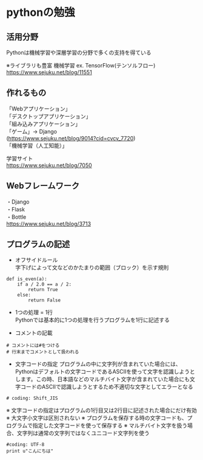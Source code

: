 # pythonの勉強

## 活用分野
Pythonは機械学習や深層学習の分野で多くの支持を得ている

※ライブラリも豊富
機械学習 ex. TensorFlow(テンソルフロー)  
https://www.sejuku.net/blog/11551

## 作れるもの
「Webアプリケーション」  
「デスクトップアプリケーション」  
「組み込みアプリケーション」  
「ゲーム」→ Django  
(https://www.sejuku.net/blog/9014?cid=cvcv_7720)  
「機械学習（人工知能）」  

学習サイト  
https://www.sejuku.net/blog/7050

## Webフレームワーク

・Django  
・Flask  
・Bottle  
https://www.sejuku.net/blog/3713

## プログラムの記述
* オフサイドルール  
字下げによって文などのかたまりの範囲（ブロック）を示す規則

```python:オフサイドルールsample
def is_even(a):
    if a / 2.0 == a / 2:
        return True
    else:
        return False
```

* 1つの処理 = 1行  
Pythonでは基本的に1つの処理を行うプログラムを1行に記述する  

* コメントの記載  
```python:コメント
# コメントには#をつける
# 行末までコメントとして扱われる
```

* 文字コードの指定
プログラムの中に文字列が含まれていた場合には、Pythonはデフォルトの文字コードであるASCIIを使って文字を認識しようとします。この時、日本語などのマルチバイト文字が含まれていた場合にも文字コードのASCIIで認識しようとするため不適切な文字としてエラーとなる
```python:コメント
# coding: Shift_JIS
```
※ 文字コードの指定はプログラムの1行目又は2行目に記述された場合にだけ有効
※ 大文字小文字は区別されない
※ プログラムを保存する時の文字コードも、プログラムで指定した文字コードを使って保存する
※ マルチバイト文字を扱う場合、文字列は通常の文字列ではなくユニコード文字列を使う
```python:マルチバイト文字を扱う場合
#coding: UTF-8
print u"こんにちは"
```


